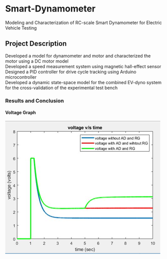 # Smart-Dynamometer
Modeling and Characterization of RC-scale Smart Dynamometer for Electric Vehicle Testing

## Project Description
Developed a model for dynamometer and motor and characterized the motor using a DC motor model<br/>
Developed a speed measurement system using magnetic hall-effect sensor<br/>
Designed a PID controller for drive cycle tracking using Arduino microcontroller<br/>
Developed a dynamic state-space model for the combined EV-dyno system for the cross-validation of the experimental test bench<br/>

### Results and Conclusion

#### Voltage Graph
![alt text](https://github.com/pats20/Smart-Dynamometer/blob/master/Results/voltage%20with%20AD%20and%20RG.JPG)




